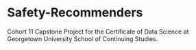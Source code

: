 # Safety-Recommenders
Cohort 11 Capstone Project for the Certificate of Data Science at Georgetown University School of Continuing Studies.



